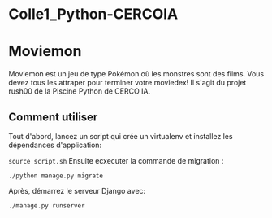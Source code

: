 # Colle1_Python-CERCOIA
# Moviemon
Moviemon est un jeu de type Pokémon où les monstres sont des films. Vous devez tous les attraper pour terminer votre moviedex!
Il s'agit du projet rush00 de la Piscine Python de CERCO IA.

## Comment utiliser

Tout d'abord, lancez un script qui crée un virtualenv et installez les dépendances d'application:

`source script.sh`
Ensuite ecxecuter la commande de migration :

`./python manage.py migrate`

Après, démarrez le serveur Django avec:

`./manage.py runserver`
